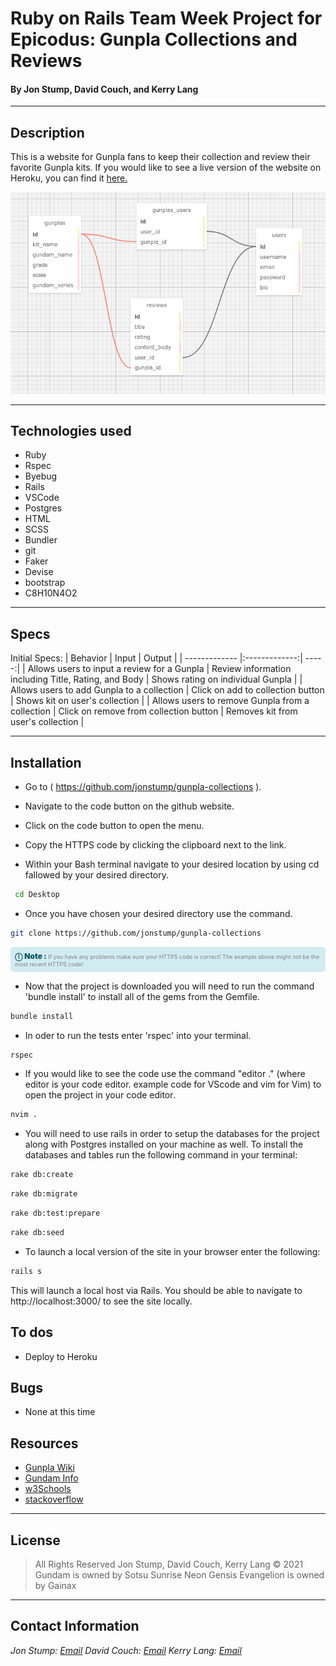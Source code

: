 # Ruby on Rails Team Week Project for Epicodus: Gunpla Collections and Reviews

#### By Jon Stump, David Couch, and Kerry Lang

* * *

## Description

This is a website for Gunpla fans to keep their collection and review their favorite Gunpla kits. If you would like to see a live version of the website on Heroku, you can find it [here.](https://cryptic-basin-12416.herokuapp.com/gunplas)

![Table Schema](/public/img/gunpla_schema.png)
* * *

## Technologies used

* Ruby
* Rspec
* Byebug
* Rails
* VSCode
* Postgres
* HTML
* SCSS
* Bundler
* git
* Faker
* Devise
* bootstrap
* C8H10N4O2

* * *

## Specs

Initial Specs:
| Behavior | Input | Output |
| ------------- |:-------------:| -----:|
| Allows users to input a review for a Gunpla  | Review information including Title, Rating, and Body | Shows rating on individual Gunpla |
| Allows users to add Gunpla to a collection  | Click on add to collection button | Shows kit on user's collection |
| Allows users to remove Gunpla from a collection  | Click on remove from collection button | Removes kit from user's collection |

* * *

## Installation

* Go to ( https://github.com/jonstump/gunpla-collections ).

* Navigate to the code button on the github website.

* Click on the code button to open the menu.

- Copy the HTTPS code by clicking the clipboard next to the link.

- Within your Bash terminal navigate to your desired location by using cd fallowed by your desired directory.

```bash
 cd Desktop
```

- Once you have chosen your desired directory use the command.

```bash
git clone https://github.com/jonstump/gunpla-collections
```

<div
  style="
    background-color: #d1ecf1;
    color: grey; padding: 6px;
    font-size: 9px;
    border-radius: 5px;
    border: 1px solid #d4ecf1;
    margin-bottom: 12px"
>
  <span
    style="
      font-size: 12px;
      font-weight: 600;
      color: #0c5460;"
  >
    ⓘ
  </span>
  <span
    style="
      font-size: 12px;
      font-weight: 900;
      color: #0c5460;
      margin-bottom: 24px"
  >
    Note :
  </span>
  If you have any problems make sure your HTTPS code is correct! The example above might not be the most recent HTTPS code!
</div>

* Now that the project is downloaded you will need to run the command 'bundle install' to install all of the gems from the Gemfile.

``` bash
bundle install
```

* In oder to run the tests enter 'rspec' into your terminal.

``` bash
rspec
```

* If you would like to see the code use the command "editor ." (where editor is your code editor. example code for VScode and vim for Vim) to open the project in your code editor.

``` bash
nvim .
```

* You will need to use rails in order to setup the databases for the project along with Postgres installed on your machine as well. To install the databases and tables run the following command in your terminal:

``` bash
rake db:create
```
``` bash
rake db:migrate
```
``` bash
rake db:test:prepare
```
``` bash
rake db:seed
```

* To launch a local version of the site in your browser enter the following:

``` bash
rails s
```

This will launch a local host via Rails. You should be able to navigate to http://localhost:3000/ to see the site locally.

## To dos

* Deploy to Heroku

## Bugs

* None at this time

## Resources
* [Gunpla Wiki](https://gunpla.fandom.com/wiki/Gunplapedia)
* [Gundam Info](https://en.gundam.info/)
* [w3Schools](https://www.w3schools.com/)
* [stackoverflow](https://stackoverflow.com/)

* * *

## License

> All Rights Reserved
> Jon Stump, David Couch, Kerry Lang &copy; 2021
> Gundam is owned by Sotsu Sunrise
> Neon Gensis Evangelion is owned by Gainax

* * *

## Contact Information

_Jon Stump: [Email](jmstump@gmail.com)_
_David Couch: [Email](dcouch440@gmail.com)_
_Kerry Lang: [Email](klang812@gmail.com)_